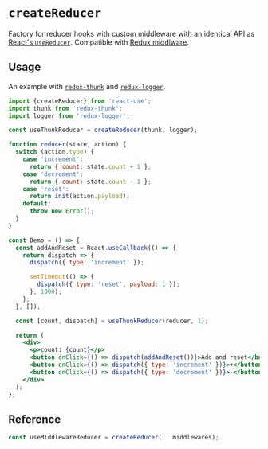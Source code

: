 # `createReducer`

Factory for reducer hooks with custom middleware with an identical API as [React's `useReducer`](https://reactjs.org/docs/hooks-reference.html#usereducer). Compatible with [Redux middlware](https://redux.js.org/advanced/middleware).

## Usage

An example with [`redux-thunk`](https://github.com/reduxjs/redux-thunk) and [`redux-logger`](https://github.com/LogRocket/redux-logger).

```jsx
import {createReducer} from 'react-use';
import thunk from 'redux-thunk';
import logger from 'redux-logger';

const useThunkReducer = createReducer(thunk, logger);

function reducer(state, action) {
  switch (action.type) {
    case 'increment':
      return { count: state.count + 1 };
    case 'decrement':
      return { count: state.count - 1 };
    case 'reset':
      return init(action.payload);
    default:
      throw new Error();
  }
}

const Demo = () => {
  const addAndReset = React.useCallback(() => {
    return dispatch => {
      dispatch({ type: 'increment' });

      setTimeout(() => {
        dispatch({ type: 'reset', payload: 1 });
      }, 1000);
    };
  }, []);

  const [count, dispatch] = useThunkReducer(reducer, 1);

  return (
    <div>
      <p>count: {count}</p>
      <button onClick={() => dispatch(addAndReset())}>Add and reset</button>
      <button onClick={() => dispatch({ type: 'increment' })}>+</button>
      <button onClick={() => dispatch({ type: 'decrement' })}>-</button>
    </div>
  );
};
```

## Reference

```js
const useMiddlewareReducer = createReducer(...middlewares);
```
